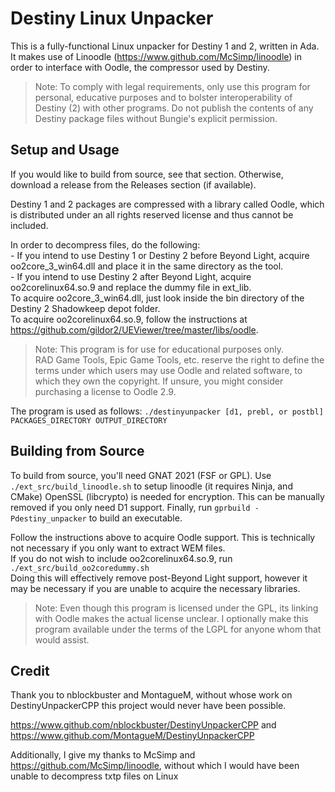 Destiny Linux Unpacker 
======================

This is a fully-functional Linux unpacker for Destiny 1 and 2, written in Ada.  
It makes use of Linoodle (https://www.github.com/McSimp/linoodle) in order to
interface with Oodle, the compressor used by Destiny.

>	Note: To comply with legal requirements, only use this program for personal,
>	educative purposes and to bolster interoperability of Destiny (2) with other
>	programs. Do not publish the contents of any Destiny package files without
>	Bungie's explicit permission.

Setup and Usage
---------------

If you would like to build from source, see that section. Otherwise,
download a release from the Releases section (if available).

Destiny 1 and 2 packages are compressed with a library called Oodle, which is
distributed under an all rights reserved license and thus cannot be included.

In order to decompress files, do the following:  
	- If you intend to use Destiny 1 or Destiny 2 before Beyond Light,
	acquire oo2core_3_win64.dll and place it in the same directory as the tool.  
	- If you intend to use Destiny 2 after Beyond Light,
	acquire oo2corelinux64.so.9 and replace the dummy file in ext_lib.  
To acquire oo2core_3_win64.dll, just look inside the bin directory of the Destiny 2 Shadowkeep
depot folder.  
To acquire oo2corelinux64.so.9, follow the instructions at https://github.com/gildor2/UEViewer/tree/master/libs/oodle.
>	Note: This program is for use for educational purposes only.
>	RAD Game Tools, Epic Game Tools, etc. reserve the right to define the terms under which users may
>	use Oodle and related software, to which they own the copyright.
>	If unsure, you might consider purchasing a license to Oodle 2.9.

The program is used as follows:
`./destinyunpacker [d1, prebl, or postbl] PACKAGES_DIRECTORY OUTPUT_DIRECTORY`

Building from Source
--------------------

To build from source, you'll need GNAT 2021 (FSF or GPL).
Use `./ext_src/build_linoodle.sh` to setup linoodle (it requires Ninja, and CMake)
OpenSSL (libcrypto) is needed for encryption. This can be manually removed if you only need D1 support.
Finally, run `gprbuild -Pdestiny_unpacker` to build an executable.

Follow the instructions above to acquire Oodle support. This is technically not necessary if you only want to extract WEM files.  
If you do not wish to include oo2corelinux64.so.9, run `./ext_src/build_oo2coredummy.sh`  
Doing this will effectively remove post-Beyond Light support, however it may be necessary if you are unable to acquire the necessary libraries.

>	Note: Even though this program is licensed under the GPL, its linking with Oodle makes the actual license unclear.
>	I optionally make this program available under the terms of the LGPL for anyone whom that would assist.

Credit
------

Thank you to nblockbuster and MontagueM, without whose work on DestinyUnpackerCPP this
project would never have been possible.

https://www.github.com/nblockbuster/DestinyUnpackerCPP and
https://www.github.com/MontagueM/DestinyUnpackerCPP

Additionally, I give my thanks to McSimp and https://github.com/McSimp/linoodle, without which
I would have been unable to decompress txtp files on Linux
